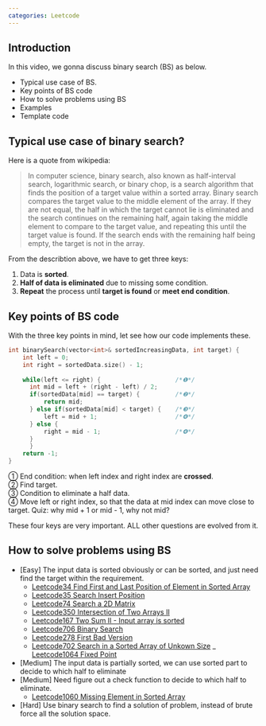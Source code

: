 ```yaml
---
categories: Leetcode
---
```


## Introduction  
In this video, we gonna discuss binary search (BS) as below. 
- Typical use case of BS. 
- Key points of BS code
- How to solve problems using BS
- Examples
- Template code  

## Typical use case of binary search?  
Here is a quote from wikipedia:
> In computer science, binary search, also known as half-interval search, logarithmic search, or binary chop, is a search algorithm that finds the position of a target value within a sorted array. Binary search compares the target value to the middle element of the array. If they are not equal, the half in which the target cannot lie is eliminated and the search continues on the remaining half, again taking the middle element to compare to the target value, and repeating this until the target value is found. If the search ends with the remaining half being empty, the target is not in the array.

From the describtion above, we have to get three keys:
1. Data is **sorted**.
2. **Half of data is eliminated** due to missing some condition.
3. **Repeat** the process until **target is found** or **meet end condition**.  

## Key points of BS code  
With the three key points in mind, let see how our code implements these.

``` cpp
int binarySearch(vector<int>& sortedIncreasingData, int target) {
    int left = 0;
    int right = sortedData.size() - 1;
    
    while(left <= right) {                     /*❶*/
      int mid = left + (right - left) / 2;
      if(sortedData[mid] == target) {          /*❷*/
          return mid;
      } else if(sortedData[mid] < target) {    /*❸*/
          left = mid + 1;                      /*❹*/
      } else {
          right = mid - 1;                     /*❹*/
      }
      }
    return -1;
}
```

① End condition: when left index  and right index are **crossed**.  
② Find target.  
③ Condition to eliminate a half data.  
④ Move left or right index,  so that the data at mid index can move close to target. Quiz: why mid + 1 or mid - 1, why not mid?

These four keys are very important. ALL other questions are evolved from it.  

## How to solve problems using BS
- [Easy] The input data is sorted obviously or can be sorted, and just need find the target within the requirement.
	- [Leetcode34 Find First and Last Position of Element in Sorted Array](www.strstr.io/)
	- [Leetcode35 Search Insert Position](www.strstr.io/)
	- [Leetcode74 Search a 2D Matrix](www.strstr.io/)
	- [Leetcode350 Intersection of Two Arrays II](www.strstr.io/)
	- [Leetcode167 Two Sum II - Input array is sorted](www.strstr.io/)
	- [Leetcode706 Binary Search](www.strstr.io)
	- [Leetcode278 First Bad Version](www.strstr.io)
	- [Leetcode702 Search in a Sorted Array of Unkown Size](www.strstr.io)
	_ [Leetcode1064 Fixed Point](https://strstr.io/Leetcode1064-Fixed-Point/)
- [Medium] The input data is partially sorted, we can use sorted part to decide to which half to eliminate
- [Medium] Need figure out a check function to decide to which half to eliminate.
	- [Leetcode1060 Missing Element in Sorted Array](https://strstr.io/Leetcode1060-Missing-Element-in-Sorted-Array/)
- [Hard] Use binary search to find a solution of problem, instead of brute force all the solution space.
